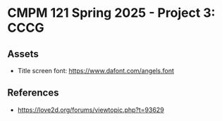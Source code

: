 # CMPM 121 Spring 2025 - Project 3: CCCG



## Assets
- Title screen font: https://www.dafont.com/angels.font

## References
- https://love2d.org/forums/viewtopic.php?t=93629